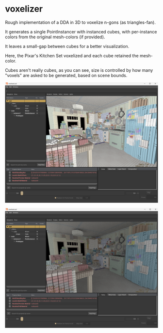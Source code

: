 voxelizer
=========

Rough implementation of a DDA in 3D to voxelize n-gons (as triangles-fan).

It generates a single PointInstancer with instanced cubes, with per-instance colors from
the original mesh-colors (if provided).

It leaves a small-gap between cubes for a better visualization.

Here, the Pixar's Kitchen Set voxelized and each cube retained the mesh-color.

Cubes aren't really cubes, as you can see, size is controlled by how many "voxels" are 
asked to be generated, based on scene bounds.

![storm](storm.png "storm")

![karma](karma.png "karma")
